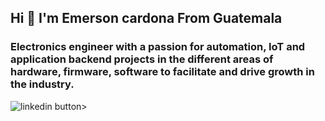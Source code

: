 ## Hi 👋 I'm Emerson cardona From Guatemala 
### Electronics engineer with a passion for automation, IoT and application backend projects in the different areas of hardware, firmware, software to facilitate and drive growth in the industry.

![linkedin button>](https://www.linkedin.com/in/emerson-cardona-electronic-systems/?style=for-the-badge&logo=linkedin&logoColor=white)



<!--
**emersongcardona/emersongcardona** is a ✨ _special_ ✨ repository because its `README.md` (this file) appears on your GitHub profile.

Here are some ideas to get you started:

- 🔭 I’m currently working on ...
- 🌱 I’m currently learning ...
- 👯 I’m looking to collaborate on ...
- 🤔 I’m looking for help with ...
- 💬 Ask me about ...
- 📫 How to reach me: ...
- 😄 Pronouns: ...
- ⚡ Fun fact: ...
-->

